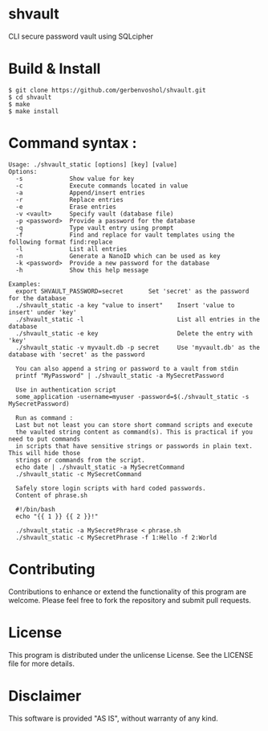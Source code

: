 # shvault

CLI secure password vault using SQLcipher

# Build & Install

```
$ git clone https://github.com/gerbenvoshol/shvault.git
$ cd shvault
$ make
$ make install
```

# Command syntax :

```
Usage: ./shvault_static [options] [key] [value]
Options:
  -s             Show value for key
  -c             Execute commands located in value
  -a             Append/insert entries
  -r             Replace entries
  -e             Erase entries
  -v <vault>     Specify vault (database file)
  -p <password>  Provide a password for the database
  -q             Type vault entry using prompt
  -f             Find and replace for vault templates using the following format find:replace
  -l             List all entries
  -n             Generate a NanoID which can be used as key
  -k <password>  Provide a new password for the database
  -h             Show this help message

Examples:
  export SHVAULT_PASSWORD=secret       Set 'secret' as the password for the database
  ./shvault_static -a key "value to insert"    Insert 'value to insert' under 'key'
  ./shvault_static -l                          List all entries in the database
  ./shvault_static -e key                      Delete the entry with 'key'
  ./shvault_static -v myvault.db -p secret     Use 'myvault.db' as the database with 'secret' as the password
  
  You can also append a string or password to a vault from stdin
  printf "MyPassword" | ./shvault_static -a MySecretPassword

  Use in authentication script
  some_application -username=myuser -password=$(./shvault_static -s MySecretPassword)

  Run as command :
  Last but not least you can store short command scripts and execute
  the vaulted string content as command(s). This is practical if you need to put commands
  in scripts that have sensitive strings or passwords in plain text. This will hide those
  strings or commands from the script.
  echo date | ./shvault_static -a MySecretCommand
  ./shvault_static -c MySecretCommand
  
  Safely store login scripts with hard coded passwords.
  Content of phrase.sh

  #!/bin/bash
  echo "{{ 1 }} {{ 2 }}!"
  
  ./shvault_static -a MySecretPhrase < phrase.sh
  ./shvault_static -c MySecretPhrase -f 1:Hello -f 2:World
```

# Contributing

Contributions to enhance or extend the functionality of this program are welcome. Please feel free to fork the repository and submit pull requests.

# License

This program is distributed under the unlicense License. See the LICENSE file for more details.

# Disclaimer

This software is provided "AS IS", without warranty of any kind.
